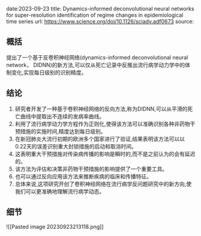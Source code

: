 date:2023-09-23
title: Dynamics-informed deconvolutional neural networks for super-resolution identification of regime changes in epidemiological time series
url: https://www.science.org/doi/10.1126/sciadv.adf0673
source: 

## 概括
提出了一个基于反卷积神经网络(dynamics-informed deconvolutional neural network， DIDNN)的新方法,可以仅从死亡记录中反推出流行病学动力学中的体制变化,实现每日级别的识别精度。
## 结论
1. 研究者开发了一种基于卷积神经网络的反向方法,称为DIDNN,可以从平滑的死亡曲线中提取出不连续的发病率曲线。
2. 利用了流行病学动力学方程作为正则化,使得该方法可以准确识别各种非药物干预措施的实施时间,精度达到每日级别。
3. 在新冠肺炎大流行初期的欧洲多个国家进行了验证,结果表明该方法可以以0.22天的误差识别重大封锁措施的启动和取消时间。
4. 这表明重大干预措施对传染病传播的影响是瞬时的,而不是之前认为的会有延迟的。
5. 该方法为评估和决策非药物干预措施的影响提供了一个重要工具。
6. 也可以通过反向应用该方法来推断疾病的临床和传播特征。
7. 总体来说,这项研究开创了卷积神经网络在流行病学反问题研究中的新方向,使我们可以更准确地理解流行病学动态。

## 细节
![[Pasted image 20230923213118.png]]